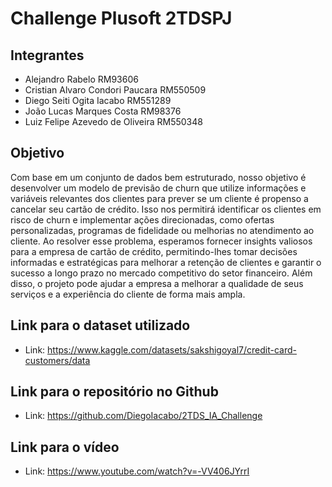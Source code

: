 # Challenge Plusoft 2TDSPJ

## Integrantes
- Alejandro Rabelo RM93606 
- Cristian Alvaro Condori Paucara RM550509 
- Diego Seiti Ogita Iacabo RM551289 
- João Lucas Marques Costa RM98376 
- Luiz Felipe Azevedo de Oliveira RM550348 

## Objetivo
Com base em um conjunto de dados bem estruturado, nosso objetivo é desenvolver um modelo de previsão de churn que utilize informações e variáveis relevantes dos clientes para prever se um cliente é propenso a cancelar seu cartão de crédito. Isso nos permitirá identificar os clientes em risco de churn e implementar ações direcionadas, como ofertas personalizadas, programas de fidelidade ou melhorias no atendimento ao cliente. 
Ao resolver esse problema, esperamos fornecer insights valiosos para a empresa de cartão de crédito, permitindo-lhes tomar decisões informadas e estratégicas para melhorar a retenção de clientes e garantir o sucesso a longo prazo no mercado competitivo do setor financeiro. Além disso, o projeto pode ajudar a empresa a melhorar a qualidade de seus serviços e a experiência do cliente de forma mais ampla.

## Link para o dataset utilizado
- Link: https://www.kaggle.com/datasets/sakshigoyal7/credit-card-customers/data

## Link para o repositório no Github
- Link: https://github.com/DiegoIacabo/2TDS_IA_Challenge

## Link para o vídeo
- Link: https://www.youtube.com/watch?v=-VV406JYrrI